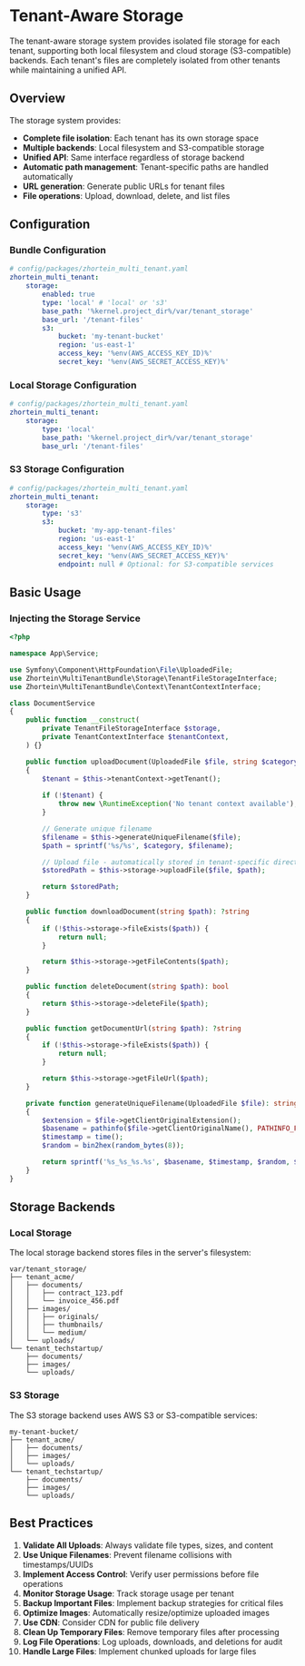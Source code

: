 # Tenant-Aware Storage

The tenant-aware storage system provides isolated file storage for each tenant, supporting both local filesystem and cloud storage (S3-compatible) backends. Each tenant's files are completely isolated from other tenants while maintaining a unified API.

## Overview

The storage system provides:

- **Complete file isolation**: Each tenant has its own storage space
- **Multiple backends**: Local filesystem and S3-compatible storage
- **Unified API**: Same interface regardless of storage backend
- **Automatic path management**: Tenant-specific paths are handled automatically
- **URL generation**: Generate public URLs for tenant files
- **File operations**: Upload, download, delete, and list files

## Configuration

### Bundle Configuration

```yaml
# config/packages/zhortein_multi_tenant.yaml
zhortein_multi_tenant:
    storage:
        enabled: true
        type: 'local' # 'local' or 's3'
        base_path: '%kernel.project_dir%/var/tenant_storage'
        base_url: '/tenant-files'
        s3:
            bucket: 'my-tenant-bucket'
            region: 'us-east-1'
            access_key: '%env(AWS_ACCESS_KEY_ID)%'
            secret_key: '%env(AWS_SECRET_ACCESS_KEY)%'
```

### Local Storage Configuration

```yaml
# config/packages/zhortein_multi_tenant.yaml
zhortein_multi_tenant:
    storage:
        type: 'local'
        base_path: '%kernel.project_dir%/var/tenant_storage'
        base_url: '/tenant-files'
```

### S3 Storage Configuration

```yaml
# config/packages/zhortein_multi_tenant.yaml
zhortein_multi_tenant:
    storage:
        type: 's3'
        s3:
            bucket: 'my-app-tenant-files'
            region: 'us-east-1'
            access_key: '%env(AWS_ACCESS_KEY_ID)%'
            secret_key: '%env(AWS_SECRET_ACCESS_KEY)%'
            endpoint: null # Optional: for S3-compatible services
```

## Basic Usage

### Injecting the Storage Service

```php
<?php

namespace App\Service;

use Symfony\Component\HttpFoundation\File\UploadedFile;
use Zhortein\MultiTenantBundle\Storage\TenantFileStorageInterface;
use Zhortein\MultiTenantBundle\Context\TenantContextInterface;

class DocumentService
{
    public function __construct(
        private TenantFileStorageInterface $storage,
        private TenantContextInterface $tenantContext,
    ) {}

    public function uploadDocument(UploadedFile $file, string $category = 'documents'): string
    {
        $tenant = $this->tenantContext->getTenant();
        
        if (!$tenant) {
            throw new \RuntimeException('No tenant context available');
        }

        // Generate unique filename
        $filename = $this->generateUniqueFilename($file);
        $path = sprintf('%s/%s', $category, $filename);

        // Upload file - automatically stored in tenant-specific directory
        $storedPath = $this->storage->uploadFile($file, $path);

        return $storedPath;
    }

    public function downloadDocument(string $path): ?string
    {
        if (!$this->storage->fileExists($path)) {
            return null;
        }

        return $this->storage->getFileContents($path);
    }

    public function deleteDocument(string $path): bool
    {
        return $this->storage->deleteFile($path);
    }

    public function getDocumentUrl(string $path): ?string
    {
        if (!$this->storage->fileExists($path)) {
            return null;
        }

        return $this->storage->getFileUrl($path);
    }

    private function generateUniqueFilename(UploadedFile $file): string
    {
        $extension = $file->getClientOriginalExtension();
        $basename = pathinfo($file->getClientOriginalName(), PATHINFO_FILENAME);
        $timestamp = time();
        $random = bin2hex(random_bytes(8));

        return sprintf('%s_%s_%s.%s', $basename, $timestamp, $random, $extension);
    }
}
```

## Storage Backends

### Local Storage

The local storage backend stores files in the server's filesystem:

```
var/tenant_storage/
├── tenant_acme/
│   ├── documents/
│   │   ├── contract_123.pdf
│   │   └── invoice_456.pdf
│   ├── images/
│   │   ├── originals/
│   │   ├── thumbnails/
│   │   └── medium/
│   └── uploads/
└── tenant_techstartup/
    ├── documents/
    ├── images/
    └── uploads/
```

### S3 Storage

The S3 storage backend uses AWS S3 or S3-compatible services:

```
my-tenant-bucket/
├── tenant_acme/
│   ├── documents/
│   ├── images/
│   └── uploads/
└── tenant_techstartup/
    ├── documents/
    ├── images/
    └── uploads/
```

## Best Practices

1. **Validate All Uploads**: Always validate file types, sizes, and content
2. **Use Unique Filenames**: Prevent filename collisions with timestamps/UUIDs
3. **Implement Access Control**: Verify user permissions before file operations
4. **Monitor Storage Usage**: Track storage usage per tenant
5. **Backup Important Files**: Implement backup strategies for critical files
6. **Optimize Images**: Automatically resize/optimize uploaded images
7. **Use CDN**: Consider CDN for public file delivery
8. **Clean Up Temporary Files**: Remove temporary files after processing
9. **Log File Operations**: Log uploads, downloads, and deletions for audit
10. **Handle Large Files**: Implement chunked uploads for large files